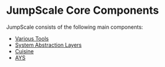 # JumpScale Core Components

JumpScale consists of the following main components:

- [Various Tools](Tools.md)
- [System Abstraction Layers](SALs.md)
- [Cuisine](Cuisine.md)
- [AYS](AYS.md)
